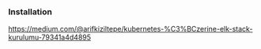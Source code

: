 ### Installation
https://medium.com/@arifkiziltepe/kubernetes-%C3%BCzerine-elk-stack-kurulumu-79341a4d4895
